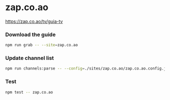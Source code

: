 # zap.co.ao

https://zap.co.ao/tv/guia-tv

### Download the guide

```sh
npm run grab -- --site=zap.co.ao
```

### Update channel list

```sh
npm run channels:parse -- --config=./sites/zap.co.ao/zap.co.ao.config.js --output=./sites/zap.co.ao/zap.co.ao.channels.xml
```

### Test

```sh
npm test -- zap.co.ao
```

